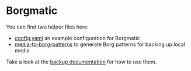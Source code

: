 # Borgmatic

You can find two helper files here:
* [config.yaml](config.yaml) an example configuration for Borgmatic
* [media-to-borg-patterns](media-to-borg-patterns.py) to generate Borg patterns for backing up local media

Take a look at the [backup documentation](https://docs.gotosocial.org/en/latest/admin/backup_and_restore/) for how to use them.

